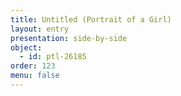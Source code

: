 ```yaml
---
title: Untitled (Portrait of a Girl)
layout: entry
presentation: side-by-side
object:
  - id: ptl-26185
order: 123
menu: false
---
```







